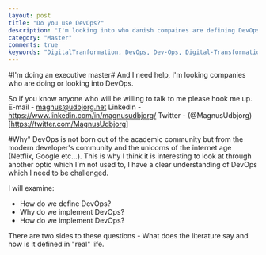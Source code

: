 ```yaml
---
layout: post
title: "Do you use DevOps?"
description: "I'm looking into who danish compaines are defining DevOps, and how they will utilize this."
category: "Master"
comments: true
keywords: "DigitalTranformation, DevOps, Dev-Ops, Digital-Transformatiom"
---
```

#I'm doing an executive master#
And I need help, I'm looking companies who are doing or looking into DevOps.

So if you know anyone who will be willing to talk to me please hook me up.
E-mail - magnus@udbjorg.net
LinkedIn - https://www.linkedin.com/in/magnusudbjorg/
Twitter - (@MagnusUdbjorg)[https://twitter.com/MagnusUdbjorg]

#Why"
DevOps is not born out of the academic community but from the modern developer's community and the unicorns of the internet age (Netflix, Google etc...). This is why I think it is interesting to look at through another optic which I'm not used to, I have a clear understanding of DevOps which I need to be challenged.

I will examine:
* How do we define DevOps?
* Why do we implement DevOps?
* How do we implement DevOps?

There are two sides to these questions - What does the literature say and how is it defined in "real" life.

           
